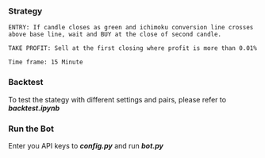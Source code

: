### Strategy

    ENTRY: If candle closes as green and ichimoku conversion line crosses above base line, wait and BUY at the close of second candle.
    
    TAKE PROFIT: Sell at the first closing where profit is more than 0.01%

    Time frame: 15 Minute

### Backtest 
To test the stategy with different settings and pairs, please refer to ***backtest.ipynb***

### Run the Bot
Enter you API keys to ***config.py*** and run ***bot.py***
